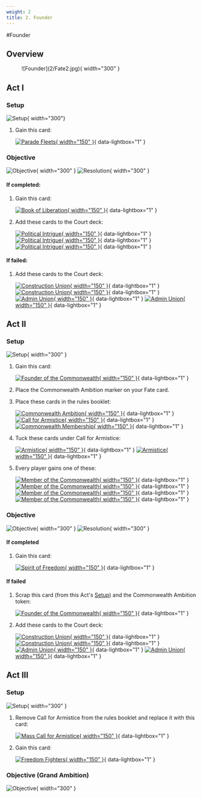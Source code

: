 ```yaml
---
weight: 2
title: 2. Founder
---
```

#Founder
## Overview
<figure markdown="span">
![Founder](2/Fate2.jpg){ width="300" }
</figure>

## Act I

### Setup

![Setup](2/piece_3_5.jpg){ width="300"}

1. Gain this card:
   
    [![Parade Fleets](2/piece_3_4.jpg){ width="150" }](2/piece_3_4.jpg){ data-lightbox="1" }

### Objective

  ![Objective](2/back_3_5.jpg){ width="300" } ![Resolution](2/piece_3_3.jpg){ width="300" }

#### If completed:

1. Gain this card:
   
    [![Book of Liberation](2/piece_3_2.jpg){ width="150" }](2/piece_3_2.jpg){ data-lightbox="1" }

2. Add these cards to the Court deck:
   
    [![Political Intrigue](2/piece_3_1.jpg){ width="150" }](2/piece_3_1.jpg){ data-lightbox="1" } [![Political Intrigue](2/piece_3_0.jpg){ width="150" }](2/piece_3_0.jpg){ data-lightbox="1" } [![Political Intrigue](2/piece_2_6.jpg){ width="150" }](2/piece_2_6.jpg){ data-lightbox="1" }

#### If failed:

1. Add these cards to the Court deck:
   
    [![Construction Union](2/piece_2_5.jpg){ width="150" }](2/piece_2_5.jpg){ data-lightbox="1" } [![Construction Union](2/piece_2_4.jpg){ width="150" }](2/piece_2_4.jpg){ data-lightbox="1" } [![Admin Union](2/piece_2_3.jpg){ width="150" }](2/piece_2_3.jpg){ data-lightbox="1" } [![Admin Union](2/piece_2_2.jpg){ width="150" }](2/piece_2_2.jpg){ data-lightbox="1" } 

## Act II

### Setup

![Setup](2/piece_2_1.jpg){ width="300" }

1. Gain this card:
   
    [![Founder of the Commonwealth](2/piece_2_0.jpg){ width="150" }](2/piece_2_0.jpg){ data-lightbox="1" }

2. Place the Commonwealth Ambition marker on your Fate card.

3. Place these cards in the rules booklet:

    [![Commonwealth Ambition](2/piece_1_6.jpg){ width="150" }](2/piece_1_6.jpg){ data-lightbox="1" } [![Call for Armistice](2/piece_1_5.jpg){ width="150" }](2/piece_1_5.jpg){ data-lightbox="1" } [![Commonwealth Membership](2/piece_0_5.jpg){ width="150" }](2/piece_0_5.jpg){ data-lightbox="1" }

4. Tuck these cards under Call for Armistice:

    [![Armistice](2/piece_1_4.jpg){ width="150" }](2/piece_1_4.jpg){ data-lightbox="1" } [![Armistice](2/piece_1_3.jpg){ width="150" }](2/piece_1_3.jpg){ data-lightbox="1" }

5. Every player gains one of these:

    [![Member of the Commonwealth](2/piece_1_2.jpg){ width="150" }](2/piece_1_2.jpg){ data-lightbox="1" } [![Member of the Commonwealth](2/piece_1_1.jpg){ width="150" }](2/piece_1_1.jpg){ data-lightbox="1" } [![Member of the Commonwealth](2/piece_1_0.jpg){ width="150" }](2/piece_1_0.jpg){ data-lightbox="1" } [![Member of the Commonwealth](2/piece_0_6.jpg){ width="150" }](2/piece_0_6.jpg){ data-lightbox="1" }

### Objective
![Objective](2/back_2_1.jpg){ width="300" } ![Resolution](2/piece_0_4.jpg){ width="300" }

#### If completed
1. Gain this card:
   
    [![Spirit of Freedom](2/piece_0_3.jpg){ width="150" }](2/piece_0_3.jpg){ data-lightbox="1" }

#### If failed

1. Scrap this card (from this Act's [Setup](#setup-1)) and the Commonwealth Ambition token:
   
    [![Founder of the Commonwealth](2/piece_2_0.jpg){ width="150" }](2/piece_2_0.jpg){ data-lightbox="1" }

2. Add these cards to the Court deck:
   
    [![Construction Union](2/piece_2_5.jpg){ width="150" }](2/piece_2_5.jpg){ data-lightbox="1" } [![Construction Union](2/piece_2_4.jpg){ width="150" }](2/piece_2_4.jpg){ data-lightbox="1" } [![Admin Union](2/piece_2_3.jpg){ width="150" }](2/piece_2_3.jpg){ data-lightbox="1" } [![Admin Union](2/piece_2_2.jpg){ width="150" }](2/piece_2_2.jpg){ data-lightbox="1" } 

## Act III

### Setup

![Setup](2/piece_0_2.jpg){ width="300" }

1. Remove Call for Armistice from the rules booklet and replace it with this card:
   
    [![Mass Call for Armistice](2/piece_0_1.jpg){ width="150" }](2/piece_0_1.jpg){ data-lightbox="1" }

2. Gain this card:

    [![Freedom Fighters](2/piece_0_0.jpg){ width="150" }](2/piece_0_0.jpg){ data-lightbox="1" }

### Objective (Grand Ambition)

![Objective](2/back_0_2.jpg){ width="300" }